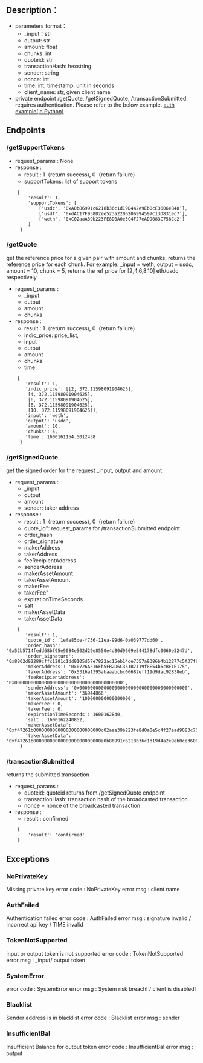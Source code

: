 
## Description：
- parameters format：
    - _input：str
    - output: str
    - amount: float
    - chunks: int
    - quoteid: str
    - transactionHash: hexstring
    - sender: string
    - nonce: int
    - time:  int, timestamp. unit in seconds
    - client_name: str, given client name
- private endpoint
    /getQuote, /getSignedQuote, /transactionSubmitted requires authentication. Please refer to the below example.
[auth example(in Python)](https://github.com/OneBitQuant/dexMM/blob/master/signature_example.py)

## Endpoints

### /getSupportTokens
- request_params : None
- response :
    - result : 1（return success), 0（return failure)
    - supportTokens: list of support tokens
```
    {
        'result': 1,
        'supportTokens': [
            ['usdc', '0xA0b86991c6218b36c1d19D4a2e9Eb0cE3606eB48'],
            ['usdt', '0xdAC17F958D2ee523a2206206994597C13D831ec7'],
            ['weth', '0xC02aaA39b223FE8D0A0e5C4F27eAD9083C756Cc2']
        ]
     }
```

### /getQuote

get the reference price for a given pair with amount and chunks, returns the reference price for each chunk.
For example: _input = weth, output = usdc, amount = 10, chunk = 5, returns the ref price for [2,4,6,8,10] eth/usdc respectively

- request_params :
    - _input
    - output
    - amount
    - chunks
- response :
    - result : 1（return success), 0（return failure)
    - indic_price: price_list,
    - input
    - output
    - amount
    - chunks
    - time
```
    {
       'result': 1,
       'indic_price': [[2, 372.11598091904625],
        [4, 372.11598091904625],
        [6, 372.11598091904625],
        [8, 372.11598091904625],
        [10, 372.11598091904625]],
       'input': 'weth',
       'output': 'usdc',
       'amount': 10,
       'chunks': 5,
       'time': 1600161154.5012438
     }
```


### /getSignedQuote

get the signed order for the request _input, output and amount.
- request_params :
    - _input
    - output
    - amount
    - sender: taker address
- response :
    - result : 1（return success), 0（return failure)
    - quote_id": request_params for /transactionSubmitted endpoint
    - order_hash
    - order_signature
    - makerAddress
    - takerAddress
    - feeRecipientAddress
    - senderAddress
    - makerAssetAmount
    - takerAssetAmount
    - makerFee
    - takerFee"
    - expirationTimeSeconds
    - salt
    - makerAssetData
    - takerAssetData
```
    {
       'result': 1,
       'quote_id': '1efe85de-f736-11ea-99d6-0a039777dd60',
       'order_hash': '0x52b5714fedd68bf95e9084e502d29e8550e4d80d9669e544178dfc0060e3247d',
       'order_signature': '0x8802d92289cffc1281c1dd9105d57e7822ac15eb14de7357a9386b4b12277c5f37f89ec71e89390c4c3c7ed7c60fbb8c939b28d43e951b7f7f0ea64aadb3cf381c',
       'makerAddress': '0x0726AF16Fb5FB2D6C351B7119f8E54b5cBE1E175',
       'takerAddress': '0x5316af395abaaabcbc06682eff19d9dac92838eb',
       'feeRecipientAddress': '0x0000000000000000000000000000000000000000',
       'senderAddress': '0x0000000000000000000000000000000000000000',
       'makerAssetAmount': '36944866',
       'takerAssetAmount': '100000000000000000',
       'makerFee': 0,
       'takerFee': 0,
       'expirationTimeSeconds': 1600162840,
       'salt': 1600162240852,
       'makerAssetData': '0xf47261b0000000000000000000000000c02aaa39b223fe8d0a0e5c4f27ead9083c756cc2',
       'takerAssetData': '0xf47261b0000000000000000000000000a0b86991c6218b36c1d19d4a2e9eb0ce3606eb48'
     }
```

### /transactionSubmitted

returns the submitted transaction


- request_params :
    - quoteid: quoteid returns from /getSignedQuote endpoint
    - transactionHash: transaction hash of the broadcasted transaction
    - nonce = nonce of the broadcasted transaction
- response :
    - result : confirmed
```
    {
        'result': 'confirmed'
    }
```

## Exceptions

### NoPrivateKey
Missing private key
error code : NoPrivateKey
error msg : client name

### AuthFailed
Authentication failed
error code : AuthFailed
error msg : signature invalid / incorrect api key / TIME invalid

### TokenNotSupported
input or output token is not supported
error code : TokenNotSupported
error msg : _input/ output token

### SystemError
error code : SystemError
error msg : System risk breach! / client is disabled!

### Blacklist
Sender address is in blacklist
error code : Blacklist
error msg : sender

### InsufficientBal
Insufficient Balance for output token
error code : InsufficientBal
error msg : output
